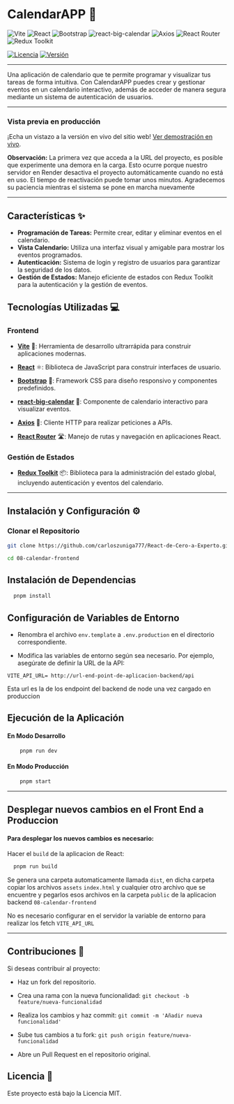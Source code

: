 # CalendarAPP 📅

![Vite](https://img.shields.io/badge/Vite-646CFF?style=for-the-badge&logo=vite&logoColor=white) ![React](https://img.shields.io/badge/React-20232A?style=for-the-badge&logo=react&logoColor=61DAFB) ![Bootstrap](https://img.shields.io/badge/Bootstrap-7952B3?style=for-the-badge&logo=bootstrap&logoColor=white) ![react-big-calendar](https://img.shields.io/badge/react--big--calendar-20232A?style=for-the-badge&logo=react&logoColor=61DAFB) ![Axios](https://img.shields.io/badge/Axios-5A29E4?style=for-the-badge&logo=axios&logoColor=white) ![React Router](https://img.shields.io/badge/React_Router-CA4245?style=for-the-badge&logo=react-router&logoColor=white) ![Redux Toolkit](https://img.shields.io/badge/Redux_Toolkit-764ABC?style=for-the-badge&logo=redux&logoColor=white)

[![Licencia](https://img.shields.io/badge/Licencia-MIT-blue.svg)](https://opensource.org/licenses/MIT) [![Versión](https://img.shields.io/badge/Versión-1.0.0-brightgreen.svg)]()

---

Una aplicación de calendario que te permite programar y visualizar tus tareas de forma intuitiva. Con CalendarAPP puedes crear y gestionar eventos en un calendario interactivo, además de acceder de manera segura mediante un sistema de autenticación de usuarios.

---
### Vista previa en producción
¡Echa un vistazo a la versión en vivo del sitio web! [Ver demostración en vivo](https://react-calendar-backend-i68e.onrender.com/).

 **Observación:**
La primera vez que acceda a la URL del proyecto, es posible que experimente una demora en la carga. Esto ocurre porque nuestro servidor en Render desactiva el proyecto automáticamente cuando no está en uso. El tiempo de reactivación puede tomar unos minutos. Agradecemos su paciencia mientras el sistema se pone en marcha nuevamente

---

## Características ✨

- **Programación de Tareas:** Permite crear, editar y eliminar eventos en el calendario.
- **Vista Calendario:** Utiliza una interfaz visual y amigable para mostrar los eventos programados.
- **Autenticación:** Sistema de login y registro de usuarios para garantizar la seguridad de los datos.
- **Gestión de Estados:** Manejo eficiente de estados con Redux Toolkit para la autenticación y la gestión de eventos.

## Tecnologías Utilizadas 💻

### Frontend

-  **[Vite](https://vitejs.dev/)** 🚀: Herramienta de desarrollo ultrarrápida para construir aplicaciones modernas.

-  **[React](https://reactjs.org/)** ⚛️: Biblioteca de JavaScript para construir interfaces de usuario.

-  **[Bootstrap](https://getbootstrap.com/)** 🎨:  Framework CSS para diseño responsivo y componentes predefinidos.

- **[react-big-calendar](https://github.com/jquense/react-big-calendar)** 📆: Componente de calendario interactivo para visualizar eventos.

- **[Axios](https://axios-http.com/)** 🔗: Cliente HTTP para realizar peticiones a APIs.

- **[React Router](https://reactrouter.com/)** 🛣️: Manejo de rutas y navegación en aplicaciones React.

### Gestión de Estados

- **[Redux Toolkit](https://redux-toolkit.js.org/)** 📦: Biblioteca para la administración del estado global, incluyendo autenticación y eventos del calendario.

---

## Instalación y Configuración ⚙️

### Clonar el Repositorio

```bash
git clone https://github.com/carloszuniga777/React-de-Cero-a-Experto.git

cd 08-calendar-frontend
```


## Instalación de Dependencias

```bash
  pnpm install
```

## Configuración de Variables de Entorno

- Renombra el archivo `env.template` a `.env.production` en el directorio correspondiente.

- Modifica las variables de entorno según sea necesario. Por ejemplo, asegúrate de definir la URL de la API:

```env
VITE_API_URL= http://url-end-point-de-aplicacion-backend/api
```

Esta url es la de los endpoint del backend de node una vez cargado en produccion

## Ejecución de la Aplicación

#### En Modo Desarrollo

```bash
    pnpm run dev
```

#### En Modo Producción 

```bash
    pnpm start
```
---
## Desplegar nuevos cambios en el Front End a Produccion

#### Para desplegar los nuevos cambios es necesario:

Hacer el `build` de la aplicacion de React: 
```bash
  pnpm run build
```
Se genera una carpeta automaticamente llamada `dist`, en dicha carpeta copiar los archivos `assets` `index.html` y cualquier otro archivo que se encuentre y pegarlos esos archivos en la carpeta `public` de la aplicacion backend `08-calendar-frontend`

No es necesario configurar en el servidor la variable de entorno para realizar los fetch `VITE_API_URL`

---
## Contribuciones 🤝

Si deseas contribuir al proyecto:

- Haz un fork del repositorio.

- Crea una rama con la nueva funcionalidad: `git checkout -b feature/nueva-funcionalidad`

- Realiza los cambios y haz commit: `git commit -m 'Añadir nueva funcionalidad'`

- Sube tus cambios a tu fork: `git push origin feature/nueva-funcionalidad`

- Abre un Pull Request en el repositorio original.

## Licencia  📄
Este proyecto está bajo la Licencia MIT.